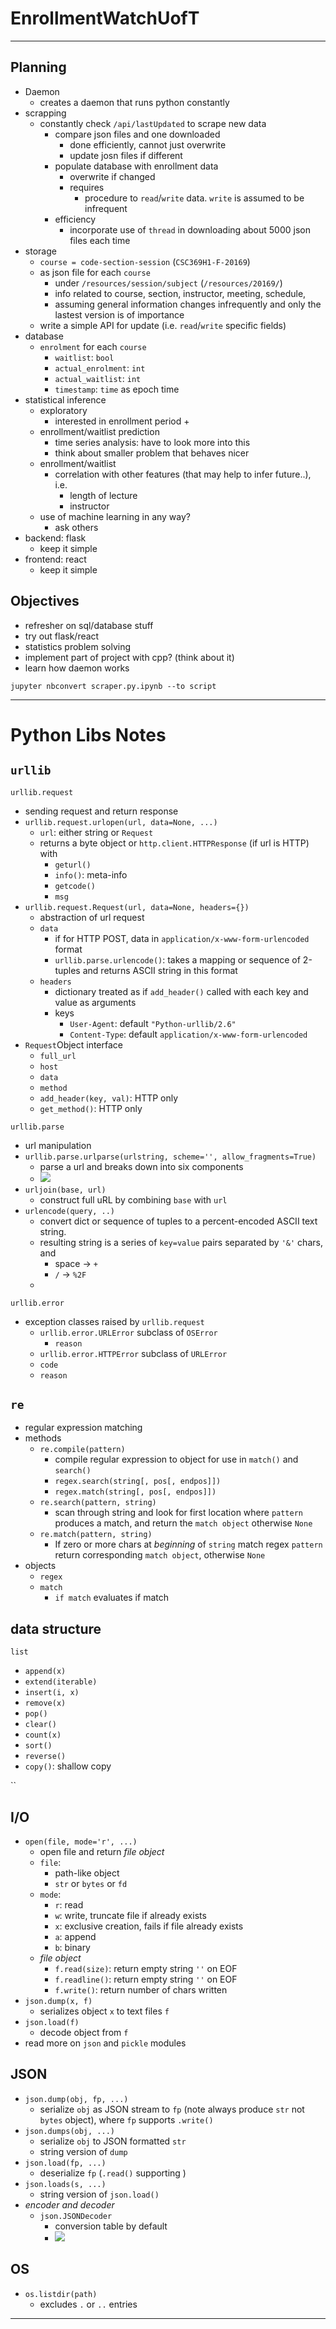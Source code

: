 
# EnrollmentWatchUofT

---

## Planning
+ Daemon
  + creates a daemon that runs python constantly
+ scrapping
  + constantly check `/api/lastUpdated` to scrape new data
    + compare json files and one downloaded
      + done efficiently, cannot just overwrite
      + update josn files if different
    + populate database with enrollment data  
      + overwrite if changed
      + requires
        + procedure to `read`/`write` data. `write` is assumed to be infrequent
    + efficiency
      + incorporate use of `thread` in downloading about 5000 json files each time
+ storage
  + `course = code-section-session` (`CSC369H1-F-20169`)
  + as json file for each `course`
    + under `/resources/session/subject` (`/resources/20169/`)
    + info related to course, section, instructor, meeting, schedule,
    + assuming general information changes infrequently and only the lastest version is of importance
  + write a simple API for update (i.e. `read`/`write` specific fields)
+ database
  + `enrolment` for each `course`
    + `waitlist`: `bool`
    + `actual_enrolment`: `int`
    + `actual_waitlist`: `int`
    + `timestamp`: `time` as epoch time
+ statistical inference
  + exploratory
    + interested in enrollment period
      +
  + enrollment/waitlist prediction
    + time series analysis: have to look more into this
    + think about smaller problem that behaves nicer
  + enrollment/waitlist
    + correlation with other features (that may help to infer future..), i.e.  
      + length of lecture
      + instructor
  + use of machine learning in any way?
    + ask others
+ backend: flask
  + keep it simple
+ frontend: react
  + keep it simple




## Objectives
+ refresher on sql/database stuff
+ try out flask/react  
+ statistics problem solving
+ implement part of project with cpp? (think about it)
+ learn how daemon works


```
jupyter nbconvert scraper.py.ipynb --to script
```


---

# Python Libs Notes

## `urllib`

`urllib.request`
+ sending request and return response
+ `urllib.request.urlopen(url, data=None, ...)`
  + `url`: either string or `Request`
  + returns a byte object or `http.client.HTTPResponse` (if url is HTTP) with
    + `geturl()`
    + `info()`: meta-info
    + `getcode()`
    + `msg`
+ `urllib.request.Request(url, data=None, headers={})`
  + abstraction of url request
  + `data`
    + if for HTTP POST, data in `application/x-www-form-urlencoded` format
    + `urllib.parse.urlencode()`: takes a mapping or sequence of 2-tuples and returns ASCII string in this format
  + `headers`
    + dictionary treated as if `add_header()` called with each key and value as arguments
    + keys
      + `User-Agent`: default `"Python-urllib/2.6"`
      + `Content-Type`: default `application/x-www-form-urlencoded`
+ `Request`Object interface
  + `full_url`
  + `host`
  + `data`
  + `method`
  + `add_header(key, val)`: HTTP only
  + `get_method()`: HTTP only


`urllib.parse`
+ url manipulation
+ `urllib.parse.urlparse(urlstring, scheme='', allow_fragments=True)`
  + parse a url and breaks down into six components
  + ![](assets/README-cd8e5.png)
+ `urljoin(base, url)`
  + construct full uRL by combining `base` with `url`
+ `urlencode(query, ..)`
  + convert dict or sequence of tuples to a percent-encoded ASCII text string.
  + resulting string is a series of `key=value` pairs separated by `'&'` chars, and
    + space -> `+`
    + `/` -> `%2F`
  +



`urllib.error`
+ exception classes raised by `urllib.request`
  + `urllib.error.URLError` subclass of `OSError`
     + `reason`
   + `urllib.error.HTTPError` subclass of `URLError`
    + `code`
    + `reason`



## `re`
+ regular expression matching
+ methods
  + `re.compile(pattern)`
    + compile regular expression to object for use in `match()` and `search()`
    + `regex.search(string[, pos[, endpos]])`
    + `regex.match(string[, pos[, endpos]])`
  + `re.search(pattern, string)`
    + scan through string and look for first location where `pattern` produces a match, and return the `match object` otherwise `None`
  + `re.match(pattern, string)`
    + If zero or more chars at _beginning_ of `string` match regex `pattern` return corresponding `match object`, otherwise `None`
+ objects
  + `regex`
  + `match`
    + `if match` evaluates if match



## data structure

`list`
+ `append(x)`
+ `extend(iterable)`
+ `insert(i, x)`
+ `remove(x)`
+ `pop()`
+ `clear()`
+ `count(x)`
+ `sort()`
+ `reverse()`
+ `copy()`: shallow copy

``



## I/O
+ `open(file, mode='r', ...)`
  + open file and return _file object_
  + `file`:
    + path-like object
    + `str` or `bytes` or `fd`
  + `mode`:
    + `r`: read
    + `w`: write, truncate file if already exists
    + `x`: exclusive creation, fails if file already exists
    + `a`: append
    + `b`: binary
  + _file object_
    + `f.read(size)`: return empty string `''` on EOF
    + `f.readline()`: return empty string `''` on EOF
    + `f.write()`: return number of chars written
+ `json.dump(x, f)`
  + serializes object `x` to text files `f`
+ `json.load(f)`
  + decode object from `f`
+ read more on `json` and `pickle` modules



## JSON
+ `json.dump(obj, fp, ...)`
  + serialize `obj` as JSON stream to `fp` (note always produce `str` not `bytes` object), where `fp` supports `.write()`
+ `json.dumps(obj, ...)`
  + serialize `obj` to JSON formatted `str`
  + string version of `dump`
+ `json.load(fp, ...)`
  + deserialize `fp` (`.read()` supporting )
+ `json.loads(s, ...)`
  + string version of `json.load()`
+ _encoder and decoder_
  + `json.JSONDecoder`
    + conversion table by default
    + ![](assets/README-f1316.png)


## OS

+ `os.listdir(path)`
  + excludes `.` or `..` entries


---
